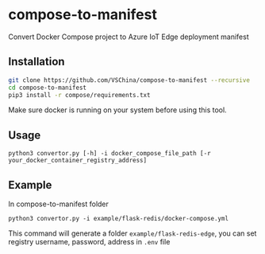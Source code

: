 # compose-to-manifest
Convert Docker Compose project to Azure IoT Edge deployment manifest

## Installation
```bash
git clone https://github.com/VSChina/compose-to-manifest --recursive
cd compose-to-manifest
pip3 install -r compose/requirements.txt
```
Make sure docker is running on your system before using this tool.

## Usage
```
python3 convertor.py [-h] -i docker_compose_file_path [-r your_docker_container_registry_address]
```

## Example
In compose-to-manifest folder
```
python3 convertor.py -i example/flask-redis/docker-compose.yml
```

This command will generate a folder `example/flask-redis-edge`, you can set registry username, 
password, address in `.env` file

